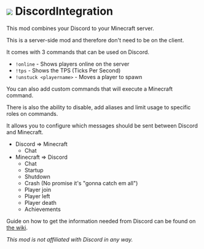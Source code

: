 # ![](http://media-elerium.cursecdn.com/avatars/46/357/636053578365458286.png) **DiscordIntegration**

This mod combines your Discord to your Minecraft server.

This is a server-side mod and therefore don't need to be on the client.

It comes with 3 commands that can be used on Discord.

*   `!online` - Shows players online on the server
*   `!tps` - Shows the TPS (Ticks Per Second)
*   `!unstuck <playername>` - Moves a player to spawn

You can also add custom commands that will execute a Minecraft command.

There is also the ability to disable, add aliases and limit usage to specific roles on commands.

It allows you to configure which messages should be sent between Discord and Minecraft.

*   Discord => Minecraft
    *   Chat
*   Minecraft => Discord
    *   Chat
    *   Startup
    *   Shutdown
    *   Crash (No promise it's "gonna catch em all")
    *   Player join
    *   Player left
    *   Player death
    *   Achievements

Guide on how to get the information needed from Discord can be found on [the wiki](https://github.com/Chikachi/ChikachiDiscord/wiki/How-to-get-a-token-and-channel-ID-for-Discord).

_This mod is not _affiliated with Discord in any way.__